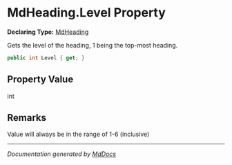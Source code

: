 ﻿# MdHeading.Level Property

**Declaring Type:** [MdHeading](../index.md)

Gets the level of the heading, 1 being the top\-most heading.

```csharp
public int Level { get; }
```

## Property Value

int

## Remarks

Value will always be in the range of 1\-6 (inclusive)

___

*Documentation generated by [MdDocs](https://github.com/ap0llo/mddocs)*
